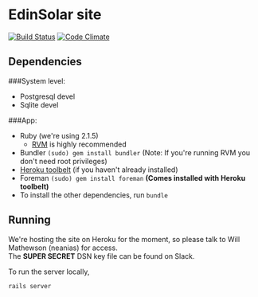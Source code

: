 EdinSolar site
==============

[![Build Status](https://travis-ci.org/EdinSolar/rails-website.svg?branch=feature%2Fmove-over)](https://travis-ci.org/EdinSolar/rails-website)
[![Code Climate](https://codeclimate.com/github/EdinSolar/rails-website/badges/gpa.svg)](https://codeclimate.com/github/EdinSolar/rails-website)

Dependencies
------------

###System level:

* Postgresql devel
* Sqlite devel

###App:

* Ruby (we're using 2.1.5)
  - [RVM][] is highly recommended
* Bundler `(sudo) gem install bundler` (Note: If you're running RVM you don't need root privileges)
* [Heroku toolbelt][] (if you haven't already installed)
* Foreman `(sudo) gem install foreman` **(Comes installed with Heroku toolbelt)**
* To install the other dependencies, run `bundle`

Running
-------

We're hosting the site on Heroku for the moment, so please talk to Will Mathewson (neanias) for access.  
The **SUPER SECRET** DSN key file can be found on Slack.

To run the server locally,

`rails server`


[RVM]: http://rvm.io/
[Heroku toolbelt]: https://toolbelt.heroku.com/

